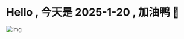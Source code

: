 
# Hello , 今天是 2025-1-20 , 加油鸭 🤭

![img](https://v1.jinrishici.com/all.svg?font-size=18&spacing=4)

